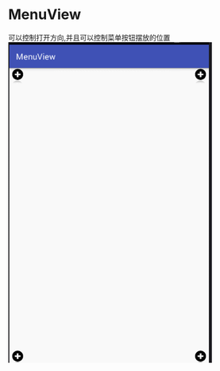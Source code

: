 # MenuView
可以控制打开方向,并且可以控制菜单按钮摆放的位置
![image](https://github.com/ZHANGxp123/MenuView/blob/89b3d52571722d8048034d3c0024fcc74a6451bf/GIF.gif)
